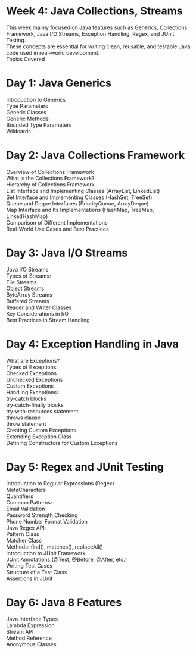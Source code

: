 # Week 4: Java Collections, Streams

This week mainly focused on Java features such as Generics, Collections Framework, Java I/O Streams, Exception Handling, Regex, and JUnit Testing.\
These concepts are essential for writing clean, reusable, and testable Java code used in real-world development.\
Topics Covered

# Day 1: Java Generics

Introduction to Generics\
Type Parameters\
Generic Classes\
Generic Methods\
Bounded Type Parameters\
Wildcards

# Day 2: Java Collections Framework

Overview of Collections Framework\
What is the Collections Framework?\
Hierarchy of Collections Framework\
List Interface and Implementing Classes (ArrayList, LinkedList)\
Set Interface and Implementing Classes (HashSet, TreeSet)\
Queue and Deque Interfaces (PriorityQueue, ArrayDeque)\
Map Interface and Its Implementations (HashMap, TreeMap, LinkedHashMap)\
Comparison of Different Implementations\
Real-World Use Cases and Best Practices

# Day 3: Java I/O Streams

Java I/O Streams\
Types of Streams:\
File Streams\
Object Streams\
ByteArray Streams\
Buffered Streams\
Reader and Writer Classes\
Key Considerations in I/O\
Best Practices in Stream Handling

# Day 4: Exception Handling in Java

What are Exceptions?\
Types of Exceptions:\
Checked Exceptions\
Unchecked Exceptions\
Custom Exceptions\
Handling Exceptions:\
try-catch blocks\
try-catch-finally blocks\
try-with-resources statement\
throws clause\
throw statement\
Creating Custom Exceptions\
Extending Exception Class\
Defining Constructors for Custom Exceptions

# Day 5: Regex and JUnit Testing

Introduction to Regular Expressions (Regex)\
MetaCharacters\
Quantifiers\
Common Patterns:\
Email Validation\
Password Strength Checking\
Phone Number Format Validation\
Java Regex API:\
Pattern Class\
Matcher Class\
Methods: find(), matches(), replaceAll()\
Introduction to JUnit Framework\
JUnit Annotations (@Test, @Before, @After, etc.)\
Writing Test Cases\
Structure of a Test Class\
Assertions in JUnit

# Day 6: Java 8 Features

Java Interface Types\
Lambda Expression\
Stream API\
Method Reference\
Anonymous Classes
